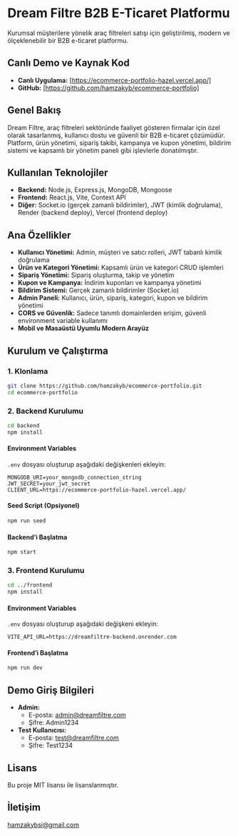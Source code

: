 # Dream Filtre B2B E-Ticaret Platformu

Kurumsal müşterilere yönelik araç filtreleri satışı için geliştirilmiş, modern ve ölçeklenebilir bir B2B e-ticaret platformu.

## Canlı Demo ve Kaynak Kod

- **Canlı Uygulama:** [https://ecommerce-portfolio-hazel.vercel.app/]  
- **GitHub:** [https://github.com/hamzakyb/ecommerce-portfolio]

## Genel Bakış

Dream Filtre, araç filtreleri sektöründe faaliyet gösteren firmalar için özel olarak tasarlanmış, kullanıcı dostu ve güvenli bir B2B e-ticaret çözümüdür. Platform, ürün yönetimi, sipariş takibi, kampanya ve kupon yönetimi, bildirim sistemi ve kapsamlı bir yönetim paneli gibi işlevlerle donatılmıştır.

## Kullanılan Teknolojiler

- **Backend:** Node.js, Express.js, MongoDB, Mongoose
- **Frontend:** React.js, Vite, Context API
- **Diğer:** Socket.io (gerçek zamanlı bildirimler), JWT (kimlik doğrulama), Render (backend deploy), Vercel (frontend deploy)

## Ana Özellikler

- **Kullanıcı Yönetimi:** Admin, müşteri ve satıcı rolleri, JWT tabanlı kimlik doğrulama
- **Ürün ve Kategori Yönetimi:** Kapsamlı ürün ve kategori CRUD işlemleri
- **Sipariş Yönetimi:** Sipariş oluşturma, takip ve yönetim
- **Kupon ve Kampanya:** İndirim kuponları ve kampanya yönetimi
- **Bildirim Sistemi:** Gerçek zamanlı bildirimler (Socket.io)
- **Admin Paneli:** Kullanıcı, ürün, sipariş, kategori, kupon ve bildirim yönetimi
- **CORS ve Güvenlik:** Sadece tanımlı domainlerden erişim, güvenli environment variable kullanımı
- **Mobil ve Masaüstü Uyumlu Modern Arayüz**

## Kurulum ve Çalıştırma

### 1. Klonlama
```bash
git clone https://github.com/hamzakyb/ecommerce-portfolio.git
cd ecommerce-portfolio
```

### 2. Backend Kurulumu
```bash
cd backend
npm install
```

#### Environment Variables
`.env` dosyası oluşturup aşağıdaki değişkenleri ekleyin:
```
MONGODB_URI=your_mongodb_connection_string
JWT_SECRET=your_jwt_secret
CLIENT_URL=https://ecommerce-portfolio-hazel.vercel.app/
```

#### Seed Script (Opsiyonel)
```bash
npm run seed
```

#### Backend’i Başlatma
```bash
npm start
```

### 3. Frontend Kurulumu
```bash
cd ../frontend
npm install
```

#### Environment Variables
`.env` dosyası oluşturup aşağıdaki değişkeni ekleyin:
```
VITE_API_URL=https://dreamfiltre-backend.onrender.com
```

#### Frontend’i Başlatma
```bash
npm run dev
```

## Demo Giriş Bilgileri

- **Admin:**
  - E-posta: admin@dreamfiltre.com
  - Şifre: Admin1234
- **Test Kullanıcısı:**
  - E-posta: test@dreamfiltre.com
  - Şifre: Test1234


## Lisans

Bu proje MIT lisansı ile lisanslanmıştır.

## İletişim

hamzakybsi@gmail.com


